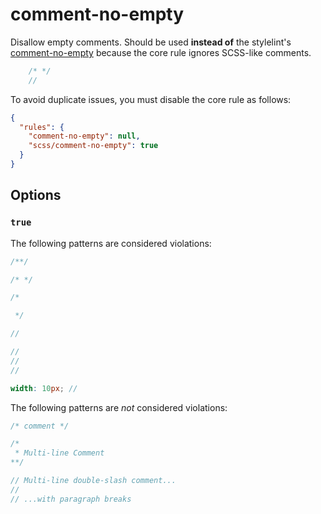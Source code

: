 # comment-no-empty

Disallow empty comments. Should be used **instead of** the stylelint's [comment-no-empty](https://stylelint.io/user-guide/rules/comment-no-empty) because the core rule ignores SCSS-like comments.

<!-- prettier-ignore -->
```scss
    /* */
    //
```

To avoid duplicate issues, you must disable the core rule as follows:

```json
{
  "rules": {
    "comment-no-empty": null,
    "scss/comment-no-empty": true
  }
}
```

## Options

### `true`

The following patterns are considered violations:

<!-- prettier-ignore -->
```scss
/**/
```

<!-- prettier-ignore -->
```scss
/* */
```

<!-- prettier-ignore -->
```scss
/*

 */
```

<!-- prettier-ignore -->
```scss
//
```

<!-- prettier-ignore -->
```scss
//
//
//
```

<!-- prettier-ignore -->
```scss
width: 10px; //
```

The following patterns are _not_ considered violations:

<!-- prettier-ignore -->
```scss
/* comment */
```

<!-- prettier-ignore -->
```scss
/*
 * Multi-line Comment
**/
```

<!-- prettier-ignore -->
```scss
// Multi-line double-slash comment...
//
// ...with paragraph breaks
```
